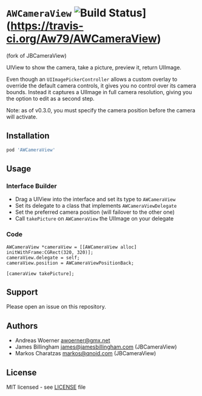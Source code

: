 # `AWCameraView` ![Build Status](https://travis-ci.org/Aw79/AWCameraView.svg?branch=master)](https://travis-ci.org/Aw79/AWCameraView)
(fork of JBCameraView)

UIView to show the camera, take a picture, preview it, return UIImage.

Even though an `UIImagePickerController` allows a custom overlay to override the
default camera controls, it gives you no control over its camera bounds. Instead
it captures a UIImage in full camera resolution, giving you the option to edit
as a second step.

Note: as of v0.3.0, you must specify the camera position before the camera will
activate.

## Installation

```ruby
pod 'AWCameraView'
```

## Usage

### Interface Builder

* Drag a UIView into the interface and set its type to `AWCameraView`
* Set its delegate to a class that implements `AWCameraViewDelegate`
* Set the preferred camera position (will failover to the other one)
* Call `takePicture` on `AWCameraView` the UIImage on your delegate

### Code

```objc
AWCameraView *cameraView = [[AWCameraView alloc] initWithFrame:CGRect(320, 320)];
cameraView.delegate = self;
cameraView.position = AWCameraViewPositionBack;

[cameraView takePicture];
```

## Support

Please open an issue on this repository.

## Authors

- Andreas Woerner <awoerner@gmx.net>
- James Billingham <james@jamesbillingham.com> (JBCameraView)
- Markos Charatzas <markos@qnoid.com> (JBCameraView)

## License

MIT licensed - see [LICENSE](LICENSE) file
